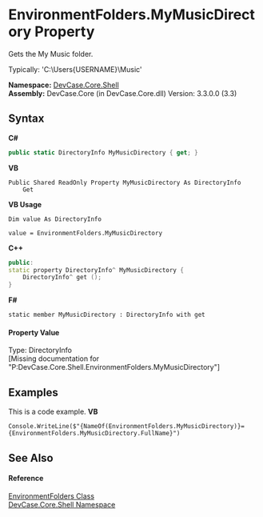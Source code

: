 # EnvironmentFolders.MyMusicDirectory Property 
 

Gets the My Music folder. 

 Typically: 'C:\Users\{USERNAME}\Music'

**Namespace:**&nbsp;<a href="N_DevCase_Core_Shell">DevCase.Core.Shell</a><br />**Assembly:**&nbsp;DevCase.Core (in DevCase.Core.dll) Version: 3.3.0.0 (3.3)

## Syntax

**C#**<br />
``` C#
public static DirectoryInfo MyMusicDirectory { get; }
```

**VB**<br />
``` VB
Public Shared ReadOnly Property MyMusicDirectory As DirectoryInfo
	Get
```

**VB Usage**<br />
``` VB Usage
Dim value As DirectoryInfo

value = EnvironmentFolders.MyMusicDirectory

```

**C++**<br />
``` C++
public:
static property DirectoryInfo^ MyMusicDirectory {
	DirectoryInfo^ get ();
}
```

**F#**<br />
``` F#
static member MyMusicDirectory : DirectoryInfo with get

```


#### Property Value
Type: DirectoryInfo<br />\[Missing <value> documentation for "P:DevCase.Core.Shell.EnvironmentFolders.MyMusicDirectory"\]

## Examples
This is a code example. 
**VB**<br />
``` VB
Console.WriteLine($"{NameOf(EnvironmentFolders.MyMusicDirectory)}={EnvironmentFolders.MyMusicDirectory.FullName}")
```


## See Also


#### Reference
<a href="T_DevCase_Core_Shell_EnvironmentFolders">EnvironmentFolders Class</a><br /><a href="N_DevCase_Core_Shell">DevCase.Core.Shell Namespace</a><br />
